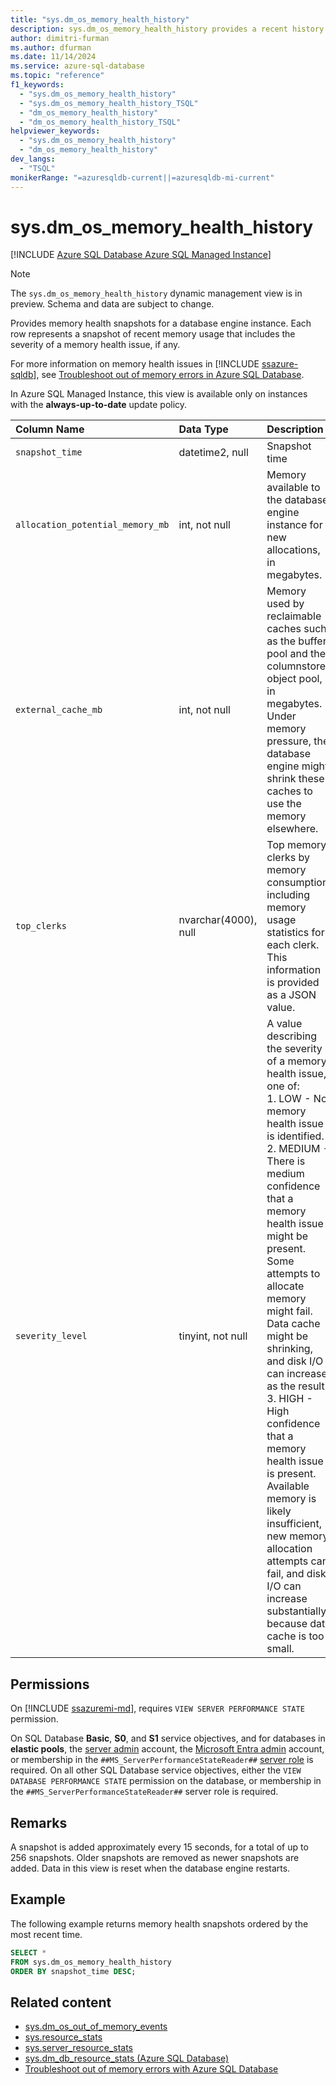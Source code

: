 ```yaml
---
title: "sys.dm_os_memory_health_history"
description: sys.dm_os_memory_health_history provides a recent history of memory usage by the database engine.
author: dimitri-furman
ms.author: dfurman
ms.date: 11/14/2024
ms.service: azure-sql-database
ms.topic: "reference"
f1_keywords:
  - "sys.dm_os_memory_health_history"
  - "sys.dm_os_memory_health_history_TSQL"
  - "dm_os_memory_health_history"
  - "dm_os_memory_health_history_TSQL"
helpviewer_keywords:
  - "sys.dm_os_memory_health_history"
  - "dm_os_memory_health_history"
dev_langs:
  - "TSQL"
monikerRange: "=azuresqldb-current||=azuresqldb-mi-current"
---
```


# sys.dm_os_memory_health_history

[!INCLUDE [Azure SQL Database Azure SQL Managed Instance](../../includes/applies-to-version/asdb-asdbmi.md)]

> [!NOTE]
> The `sys.dm_os_memory_health_history` dynamic management view is in preview. Schema and data are subject to change.

Provides memory health snapshots for a database engine instance. Each row represents a snapshot of recent memory usage that includes the severity of a memory health issue, if any.

For more information on memory health issues in [!INCLUDE [ssazure-sqldb](../../includes/ssazure-sqldb.md)], see [Troubleshoot out of memory errors in Azure SQL Database](/azure/azure-sql/database/troubleshoot-memory-errors-issues).

In Azure SQL Managed Instance, this view is available only on instances with the **always-up-to-date** update policy.

| Column Name | Data Type | Description |
|:--|:--|:--|
| `snapshot_time` | datetime2, null | Snapshot time |
| `allocation_potential_memory_mb` | int, not null | Memory available to the database engine instance for new allocations, in megabytes. |
| `external_cache_mb` | int, not null | Memory used by reclaimable caches such as the buffer pool and the columnstore object pool, in megabytes. Under memory pressure, the database engine might shrink these caches to use the memory elsewhere. |
| `top_clerks` | nvarchar(4000), null | Top memory clerks by memory consumption, including memory usage statistics for each clerk. This information is provided as a JSON value. |
| `severity_level` | tinyint, not null | A value describing the severity of a memory health issue, one of:<br>1. LOW - No memory health issue is identified.<br>2. MEDIUM - There is medium confidence that a memory health issue might be present. Some attempts to allocate memory might fail. Data cache might be shrinking, and disk I/O can increase as the result.<br>3. HIGH - High confidence that a memory health issue is present. Available memory is likely insufficient, new memory allocation attempts can fail, and disk I/O can increase substantially because data cache is too small. |

## Permissions

On [!INCLUDE [ssazuremi-md](../../includes/ssazuremi-md.md)], requires `VIEW SERVER PERFORMANCE STATE` permission.

On SQL Database **Basic**, **S0**, and **S1** service objectives, and for databases in **elastic pools**, the [server admin](/azure/azure-sql/database/logins-create-manage#existing-logins-and-user-accounts-after-creating-a-new-database) account, the [Microsoft Entra admin](/azure/azure-sql/database/authentication-aad-overview#administrator-structure) account, or membership in the `##MS_ServerPerformanceStateReader##` [server role](/azure/azure-sql/database/security-server-roles) is required. On all other SQL Database service objectives, either the `VIEW DATABASE PERFORMANCE STATE` permission on the database, or membership in the `##MS_ServerPerformanceStateReader##` server role is required.

## Remarks

A snapshot is added approximately every 15 seconds, for a total of up to 256 snapshots. Older snapshots are removed as newer snapshots are added. Data in this view is reset when the database engine restarts.

## Example

The following example returns memory health snapshots ordered by the most recent time.

```sql
SELECT *
FROM sys.dm_os_memory_health_history
ORDER BY snapshot_time DESC;
```

## Related content

- [sys.dm_os_out_of_memory_events](../../relational-databases/system-catalog-views/sys-dm-os-out-of-memory-events.md)
- [sys.resource_stats](../../relational-databases/system-catalog-views/sys-resource-stats-azure-sql-database.md)
- [sys.server_resource_stats](../../relational-databases/system-catalog-views/sys-server-resource-stats-azure-sql-database.md)
- [sys.dm_db_resource_stats (Azure SQL Database)](sys-dm-db-resource-stats-azure-sql-database.md?view=azuresqldb-current&preserve-view=true)
- [Troubleshoot out of memory errors with Azure SQL Database](/azure/azure-sql/database/troubleshoot-memory-errors-issues)

